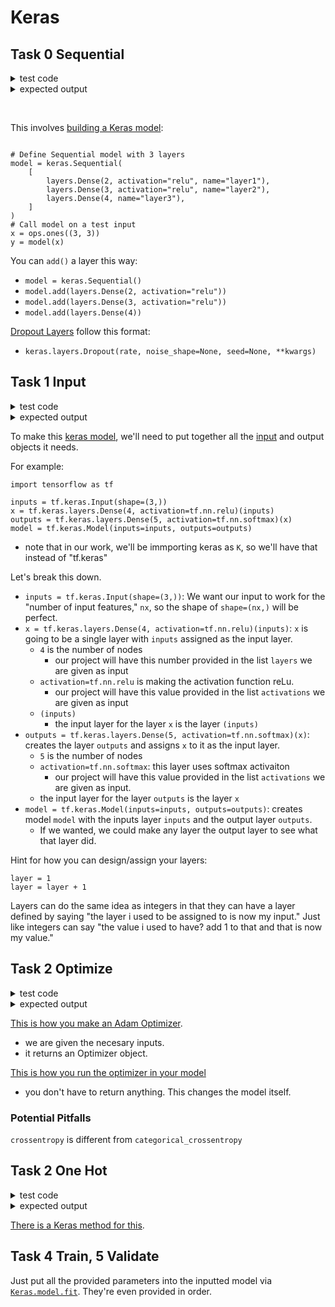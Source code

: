 # Keras


## Task 0 Sequential

<details>
  <summary>test code</summary>
  
  ```python
  #!/usr/bin/env python3

  # Force Seed - fix for Keras
  SEED = 0

  import os
  os.environ['PYTHONHASHSEED'] = str(SEED)
  import random
  random.seed(SEED)
  import numpy as np
  np.random.seed(SEED)
  import tensorflow as tf
  tf.random.set_seed(SEED)
  import tensorflow.keras as K

  build_model = __import__('0-sequential').build_model

  if __name__ == '__main__':
      network = build_model(784, [256, 256, 10], ['tanh', 'tanh', 'softmax'], 0.001, 0.95)
      network.summary()
      print(network.losses)

```
</details>
<details>
  <summary>expected output</summary>

  ```python
Model: "sequential"
_________________________________________________________________
Layer (type)                 Output Shape              Param #
=================================================================
dense (Dense)                (None, 256)               200960
_________________________________________________________________
dropout (Dropout)            (None, 256)               0
_________________________________________________________________
dense_1 (Dense)              (None, 256)               65792
_________________________________________________________________
dropout_1 (Dropout)          (None, 256)               0
_________________________________________________________________
dense_2 (Dense)              (None, 10)                2570
=================================================================
Total params: 269,322
Trainable params: 269,322
Non-trainable params: 0
_________________________________________________________________
[<tf.Tensor: shape=(), dtype=float32, numpy=0.5120259>, <tf.Tensor: shape=(), dtype=float32, numpy=0.5118243>, <tf.Tensor: shape=(), dtype=float32, numpy=0.020181004>]

```
</details>

&nbsp;

This involves [building a Keras model](https://keras.io/guides/sequential_model/):
```

# Define Sequential model with 3 layers
model = keras.Sequential(
    [
        layers.Dense(2, activation="relu", name="layer1"),
        layers.Dense(3, activation="relu", name="layer2"),
        layers.Dense(4, name="layer3"),
    ]
)
# Call model on a test input
x = ops.ones((3, 3))
y = model(x)
```

You can `add()` a layer this way:
* `model = keras.Sequential()`
* `model.add(layers.Dense(2, activation="relu"))`
* `model.add(layers.Dense(3, activation="relu"))`
* `model.add(layers.Dense(4))`

[Dropout Layers](https://keras.io/api/layers/regularization_layers/dropout/) follow this format:
* `keras.layers.Dropout(rate, noise_shape=None, seed=None, **kwargs)`

## Task 1 Input


<details>
  <summary>test code</summary>

  ```python
#!/usr/bin/env python3

# Force Seed - fix for Keras
SEED = 0

import os
os.environ['PYTHONHASHSEED'] = str(SEED)
import random
random.seed(SEED)
import numpy as np
np.random.seed(SEED)
import tensorflow as tf
tf.random.set_seed(SEED)
import tensorflow.keras as K
build_model = __import__('1-input').build_model

if __name__ == '__main__':
    network = build_model(784, [256, 256, 10], ['tanh', 'tanh', 'softmax'], 0.001, 0.95)
    network.summary()
    print(network.losses)

```
</details>
<details>
  <summary>expected output</summary>

  ```python
Model: "model"
_________________________________________________________________
Layer (type)                 Output Shape              Param #
=================================================================
input_1 (InputLayer)         [(None, 784)]             0
_________________________________________________________________
dense (Dense)                (None, 256)               200960
_________________________________________________________________
dropout (Dropout)            (None, 256)               0
_________________________________________________________________
dense_1 (Dense)              (None, 256)               65792
_________________________________________________________________
dropout_1 (Dropout)          (None, 256)               0
_________________________________________________________________
dense_2 (Dense)              (None, 10)                2570
=================================================================
Total params: 269,322
Trainable params: 269,322
Non-trainable params: 0
_________________________________________________________________
[<tf.Tensor: shape=(), dtype=float32, numpy=0.5120259>, <tf.Tensor: shape=(), dtype=float32, numpy=0.5118243>, <tf.Tensor: shape=(), dtype=float32, numpy=0.020181004>]

```
</details>

To make this [keras model](https://www.tensorflow.org/api_docs/python/tf/keras/Model), we'll need to put together all the [input](https://www.tensorflow.org/api_docs/python/tf/keras/Input) and output objects it needs.

For example:
```
import tensorflow as tf

inputs = tf.keras.Input(shape=(3,))
x = tf.keras.layers.Dense(4, activation=tf.nn.relu)(inputs)
outputs = tf.keras.layers.Dense(5, activation=tf.nn.softmax)(x)
model = tf.keras.Model(inputs=inputs, outputs=outputs)
```

* note that in our work, we'll be immporting keras as `K`, so we'll have that instead of "tf.keras"

Let's break this down.
* `inputs = tf.keras.Input(shape=(3,))`: We want our input to work for the "number of input features," `nx`, so the shape of `shape=(nx,)` will be perfect.
* `x = tf.keras.layers.Dense(4, activation=tf.nn.relu)(inputs)`: `x` is going to be a single layer with `inputs` assigned as the input layer.
  * `4` is the number of nodes
    * our project will have this number provided in the list `layers` we are given as input
  * `activation=tf.nn.relu` is making the activation function reLu.
    * our project will have this value provided in the list `activations` we are given as input
  * `(inputs)`
    * the input layer for the layer `x` is the layer `(inputs)`
* `outputs = tf.keras.layers.Dense(5, activation=tf.nn.softmax)(x)`: creates the layer  `outputs` and assigns `x` to it as the input layer.
    * `5` is the number of nodes
    * `activation=tf.nn.softmax`: this layer uses softmax activaiton
      * our project will have this value provided in the list `activations` we are given as input.
    * the input layer for the layer `outputs` is the layer `x`
* `model = tf.keras.Model(inputs=inputs, outputs=outputs)`: creates model `model` with the inputs layer `inputs` and the output layer `outputs`.
  * If we wanted, we could make any layer the output layer to see what that layer did.

Hint for how you can design/assign your layers:
```
layer = 1
layer = layer + 1
```
Layers can do the same idea as integers in that they can have a layer defined by saying "the layer i used to be assigned to is now my input." Just like integers can say "the value i used to have? add 1 to that and that is now my value."

## Task 2 Optimize

<details>
  <summary>test code</summary>

  ```python
#!/usr/bin/env python3

import tensorflow as tf

build_model = __import__('1-input').build_model
optimize_model = __import__('2-optimize').optimize_model

if __name__ == '__main__':
    model = build_model(784, [256, 256, 10], ['tanh', 'tanh', 'softmax'], 0.001, 0.95)
    optimize_model(model, 0.01, 0.99, 0.9)
    print(model.loss)
    opt = model.optimizer
    print(opt.__class__)
    print(tuple(map(lambda x: x.numpy(),(opt.lr, opt.beta_1, opt.beta_2))))

```
</details>
<details>
  <summary>expected output</summary>

  ```python
categorical_crossentropy
<class 'keras.optimizer_v2.adam.Adam'>
(0.01, 0.99, 0.9)


```
</details>

[This is how you make an Adam Optimizer](https://www.tensorflow.org/api_docs/python/tf/keras/optimizers/Adam).
* we are given the necesary inputs.
* it returns an Optimizer object.

[This is how you run the optimizer in your model](https://keras.io/api/models/model_training_apis/)
* you don't have to return anything. This changes the model itself.

### Potential Pitfalls

`crossentropy` is different from `categorical_crossentropy`


## Task 2 One Hot

<details>
  <summary>test code</summary>

  ```python
#!/usr/bin/env python3

import numpy as np
one_hot = __import__('3-one_hot').one_hot

if __name__ == '__main__':
    labels = np.load('../data/MNIST.npz')['Y_train'][:10]
    print(labels)
    print(one_hot(labels))


```
</details>
<details>
  <summary>expected output</summary>

  ```python
[5 0 4 1 9 2 1 3 1 4]
[[0. 0. 0. 0. 0. 1. 0. 0. 0. 0.]
 [1. 0. 0. 0. 0. 0. 0. 0. 0. 0.]
 [0. 0. 0. 0. 1. 0. 0. 0. 0. 0.]
 [0. 1. 0. 0. 0. 0. 0. 0. 0. 0.]
 [0. 0. 0. 0. 0. 0. 0. 0. 0. 1.]
 [0. 0. 1. 0. 0. 0. 0. 0. 0. 0.]
 [0. 1. 0. 0. 0. 0. 0. 0. 0. 0.]
 [0. 0. 0. 1. 0. 0. 0. 0. 0. 0.]
 [0. 1. 0. 0. 0. 0. 0. 0. 0. 0.]
 [0. 0. 0. 0. 1. 0. 0. 0. 0. 0.]]
```
</details>

[There is a Keras method for this](https://www.tensorflow.org/api_docs/python/tf/keras/utils/to_categorical).

## Task 4 Train, 5 Validate

Just put all the provided parameters into the inputted model via [`Keras.model.fit`](https://www.tensorflow.org/api_docs/python/tf/keras/Model). They're even provided in order.
